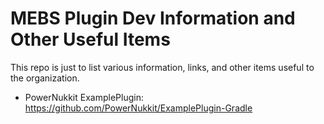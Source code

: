 # MEBS Plugin Dev Information and Other Useful Items
This repo is just to list various information, links, and other items useful to the organization.
- PowerNukkit ExamplePlugin: https://github.com/PowerNukkit/ExamplePlugin-Gradle
